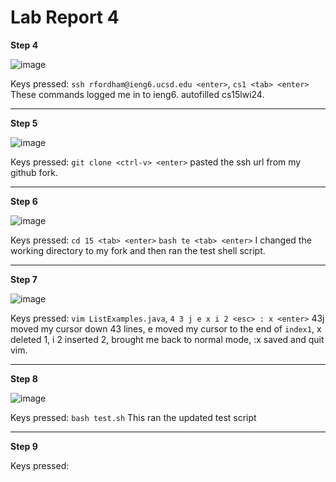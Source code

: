 # __Lab Report 4__

**Step 4**

![image](https://github.com/theryanfo/cse15l-lab-reports/assets/156359755/6561cd21-c690-4da3-8ef8-eeefd414dcd7)

Keys pressed: `ssh rfordham@ieng6.ucsd.edu <enter>`, `cs1 <tab> <enter>` These commands logged me in to ieng6. <tab> autofilled cs15lwi24.

***

**Step 5**

![image](https://github.com/theryanfo/cse15l-lab-reports/assets/156359755/c1923469-417e-407c-9a70-41084334426d)

Keys pressed: `git clone <ctrl-v> <enter>` <ctrl-v> pasted the ssh url from my github fork.

***

**Step 6**

![image](https://github.com/theryanfo/cse15l-lab-reports/assets/156359755/7442426b-fc0f-497b-92fc-6adc4b6dc487)

Keys pressed: `cd 15 <tab> <enter>` `bash te <tab> <enter>` I changed the working directory to my fork and then ran the test shell script.

***

**Step 7**

![image](https://github.com/theryanfo/cse15l-lab-reports/assets/156359755/01fdd33b-76cd-41c4-a276-41eeb2ebdfa0)

Keys pressed: `vim ListExamples.java`, `4 3 j e x i 2 <esc> : x <enter>` 43j moved my cursor down 43 lines, e moved my cursor to the end of `index1`, x deleted 1, i 2 inserted 2, <esc> brought me back to normal mode, :x <enter> saved and quit vim.

***

**Step 8**

![image](https://github.com/theryanfo/cse15l-lab-reports/assets/156359755/bd7b9792-93e8-4837-88e4-b2a251c69cad)

Keys pressed: `bash test.sh` This ran the updated test script

***

**Step 9**



Keys pressed: 
